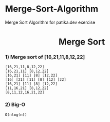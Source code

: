 # Merge-Sort-Algorithm
Merge Sort Algorithm for patika.dev exercise

<h1 align="center">Merge Sort</h1>

<h3> 1) Merge sort of [16,21,11,8,12,22] </h3>

    [16,21,11,8,12,22]
    [16,21,11] [8,12,22]
    [16,21] [11] [8] [12,22]
    [16] [21] [11] [8] [12] [22] 
    [16,21] [11] [8] [12,22]
    [11,16,21] [8,12,22]
    [8,11,12,16,21,22]
    
<h3> 2) Big-O </h3>

    O(nlog(n))
